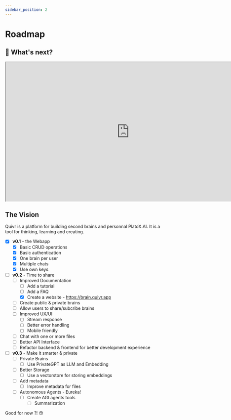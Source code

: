 ```yaml
---
sidebar_position: 2
---
```


# Roadmap

## 🚀 What's next?

<iframe  width="800" height="450" src="https://whimsical.com/embed/U1XffvPhZxXtNT5Y2ucGvg"></iframe>



## The Vision

Quivr is a platform for building second brains and personnal PlatoX.AI. It is a tool for thinking, learning and creating. 

- [X] **v0.1** - the Webapp
  - [x] Basic CRUD operations
  - [X] Basic authentication
  - [X] One brain per user
  - [X] Multiple chats
  - [X] Use own keys
- [ ] **v0.2** - Time to share
  - [ ] Improved Documentation
    - [ ] Add a tutorial
    - [ ] Add a FAQ
    - [X] Create a website - https://brain.quivr.app
  - [ ] Create public & private brains
  - [ ] Allow users to share/subcribe brains 
  - [ ] Improved UX/UI
    - [ ] Stream response
    - [ ] Better error handling
    - [ ] Mobile friendly
  - [ ] Chat with one or more files
  - [ ] Better API Interface 
  - [ ] Refactor backend & frontend for better development experience
- [ ] **v0.3** - Make it smarter & private
  - [ ] Private Brains
    - [ ] Use PrivateGPT as LLM and Embedding
  - [ ] Better Storage
    - [ ] Use a vectorstore for storing embeddings
  - [ ] Add metadata
    - [ ] Improve metadata for files
  - [ ] Autonomous Agents - Eureka!
    - [ ] Create AGI agents tools
      - [ ] Summarization

Good for now ?! 😙